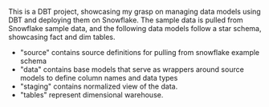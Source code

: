 This is a DBT project, showcasing my grasp on managing data models using DBT and deploying them on Snowflake. The sample data is pulled from Snowflake sample data, and the following data models follow a star schema, showcasing fact and dim tables.
- "source" contains source definitions for pulling from snowflake example schema
- "data" contains base models that serve as wrappers around source models to define column names and data types 
- "staging" contains normalized view of the data.
- "tables" represent dimensional warehouse.
